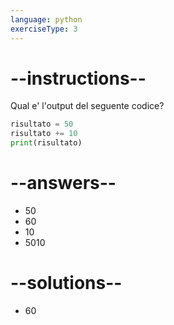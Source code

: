 ```yaml
---
language: python
exerciseType: 3
---
```


# --instructions--

Qual e' l'output del seguente codice?
```python
risultato = 50
risultato += 10
print(risultato)
```

# --answers--

- 50
- 60
- 10
- 5010

# --solutions--

- 60
